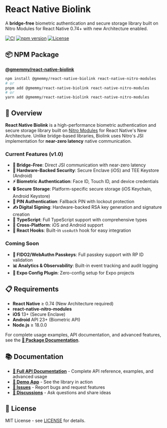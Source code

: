 # React Native Biolink

A **bridge-free** biometric authentication and secure storage library built on Nitro Modules for React Native 0.74+ with new Architecture enabled.

[![CI](https://github.com/gmemmy/biolink/workflows/CI/badge.svg)](https://github.com/gmemmy/biolink/actions)
[![npm version](https://badge.fury.io/js/%40gmemmy%2Freact-native-biolink.svg)](https://badge.fury.io/js/%40gmemmy%2Freact-native-biolink)
[![License](https://img.shields.io/badge/License-MIT-green?style=flat)](LICENSE)

## 📦 NPM Package

**[@gmemmy/react-native-biolink](https://www.npmjs.com/package/@gmemmy/react-native-biolink)**

```bash
npm install @gmemmy/react-native-biolink react-native-nitro-modules
# or
pnpm add @gmemmy/react-native-biolink react-native-nitro-modules
# or
yarn add @gmemmy/react-native-biolink react-native-nitro-modules
```

## 🚀 Overview

**React Native Biolink** is a high-performance biometric authentication and secure storage library built on [Nitro Modules](https://nitro.margelo.com) for React Native's New Architecture. Unlike bridge-based libraries, Biolink uses Nitro's JSI implementation for **near-zero latency** native communication.

### Current Features (v1.0)

- **🔗 Bridge-Free**: Direct JSI communication with near-zero latency
- **🔐 Hardware-Backed Security**: Secure Enclave (iOS) and TEE Keystore (Android)
- **⚡ Biometric Authentication**: Face ID, Touch ID, and device credentials
- **🔒 Secure Storage**: Platform-specific secure storage (iOS Keychain, Android Keystore)
- **🔐 PIN Authentication**: Fallback PIN with lockout protection
- **✍️ Digital Signing**: Hardware-backed RSA key generation and signature creation
- **🎯 TypeScript**: Full TypeScript support with comprehensive types
- **📱 Cross-Platform**: iOS and Android support
- **🔄 React Hooks**: Built-in `useAuth` hook for easy integration

### Coming Soon

- **🔐 FIDO2/WebAuthn Passkeys**: Full passkey support with RP ID validation
- **📊 Analytics & Observability**: Built-in event tracking and audit logging
- **🔧 Expo Config Plugin**: Zero-config setup for Expo projects

## 📋 Requirements

- **React Native** ≥ 0.74 (New Architecture required)
- **react-native-nitro-modules**
- **iOS** 13+ (Secure Enclave)
- **Android** API 23+ (Biometric API)
- **Node.js** ≥ 18.0.0

For complete usage examples, API documentation, and advanced features, see the **[📖 Package Documentation](./packages/react-native-biolink/README.md)**.

## 📚 Documentation

- **[📖 Full API Documentation](./packages/react-native-biolink/README.md)** - Complete API reference, examples, and advanced usage
- **[📱 Demo App](./biolink-demo/README.md)** - See the library in action
- **[🐛 Issues](https://github.com/gmemmy/biolink/issues)** - Report bugs and request features
- **[💬 Discussions](https://github.com/gmemmy/biolink/discussions)** - Ask questions and share ideas

## 📄 License

MIT License - see [LICENSE](./LICENSE) for details.
